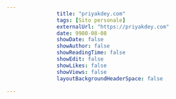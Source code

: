 ---
                title: "priyakdey.com"
                tags: [Sito personale]
                externalUrl: "https://priyakdey.com"
                date: 9980-08-08
                showDate: false
                showAuthor: false
                showReadingTime: false
                showEdit: false
                showLikes: false
                showViews: false
                layoutBackgroundHeaderSpace: false
                ---

